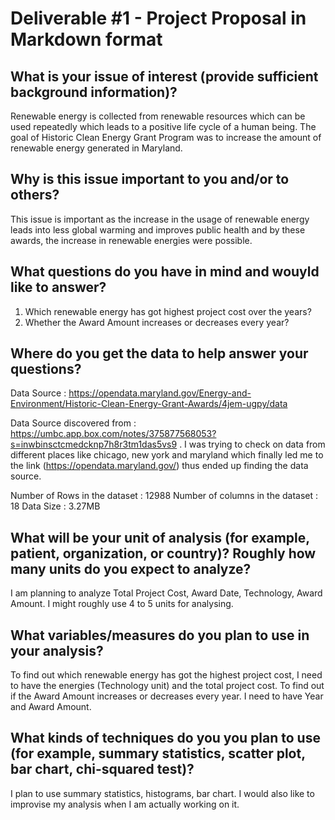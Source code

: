 # Deliverable #1 - Project Proposal in Markdown format

## What is your issue of interest (provide sufficient background information)?
Renewable energy is collected from renewable resources which can be used repeatedly which leads to a positive life cycle of a human being. The goal of Historic Clean Energy Grant Program was to increase the amount of renewable energy generated in Maryland.

## Why is this issue important to you and/or to others?
This issue is important as the increase in the usage of renewable energy leads into less global warming and improves public health and by these awards, the increase in renewable energies were possible.

## What questions do you have in mind and wouyld like to answer?
1. Which renewable energy has got highest project cost over the years?
2. Whether the Award Amount increases or decreases every year?

## Where do you get the data to help answer your questions?
Data Source : https://opendata.maryland.gov/Energy-and-Environment/Historic-Clean-Energy-Grant-Awards/4jem-ugpy/data

Data Source discovered from : https://umbc.app.box.com/notes/375877568053?s=inwbinsctcmedcknp7h8r3tm1das5vs9 . I was trying to check on data from different places like chicago, new york and maryland which finally led me to the link (https://opendata.maryland.gov/) thus ended up finding the data source.

Number of Rows in the dataset : 12988 
Number of columns in the dataset : 18 
Data Size : 3.27MB

## What will be your unit of analysis (for example, patient, organization, or country)? Roughly how many units do you expect to analyze?
I  am planning to analyze Total Project Cost, Award Date, Technology, Award Amount. I might roughly use 4 to 5 units for analysing.

## What variables/measures do you plan to use in your analysis? 
To find out which renewable energy has got the highest project cost, I need to have the energies (Technology unit) and the total project cost.
To find out if the Award Amount increases or decreases every year. I need to have Year and Award Amount.

## What kinds of techniques do you you plan to use (for example, summary statistics, scatter plot, bar chart, chi-squared test)?
I plan to use summary statistics, histograms, bar chart. I would also like to improvise my analysis when I am actually working on it.

